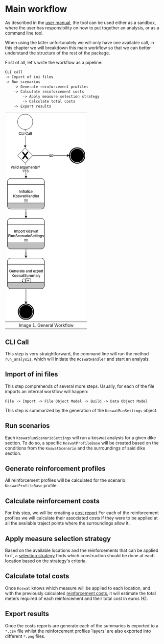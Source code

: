 # Main workflow

As described in the [user manual](../user_manual.md), the tool can be used either as a sandbox, where the user has responsibility on how to put together an analysis, or as a command line tool. 

When using the latter unfortunately we will only have one available call, in this chapter we will breakdown this main workflow so that we can better understand the structure of the rest of the package.

First of all, let's write the workflow as a pipeline:

```
CLI call 
-> Import of ini files 
-> Run scenarios 
    -> Generate reinforcement profiles 
    -> Calculate reinforcement costs 
        -> Apply measure selection strategy 
        -> Calculate total costs
    -> Export results
```

|![General Workflow](./imgs/general_workflow.png)|
|:--:|
|Image 1. General Workflow|

## CLI Call

This step is very straightforward, the command line will run the method `run_analysis`, which will initiate the `KoswatHandler` and start an analysis.

## Import of ini files
This step comprehends of several more steps. Usually, for each of the file imports an internal workflow will happen:

`File -> Import -> File Object Model -> Build -> Data Object Model`

This step is summarized by the generation of the `KoswatRunSettings` object.

## Run scenarios
Each `KoswatRunScenarioSettings` will run a koswat analysis for a given dike section.
To do so, a specific `KoswatProfileBase` will be created based on the conditions from the `KoswatScenario` and the surroundings of said dike section.

## Generate reinforcement profiles
All reinforcement profiles will be calculated for the scenario `KoswatProfileBase` profile. 

## Calculate reinforcement costs
For this step, we will be creating a [cost report](koswat_cost_report.md)
For each of the reinforcement profiles we will calculate their associated costs if they were to be applied at all the available traject points where the surroundings allow it.

## Apply measure selection strategy
Based on the available locations and the reinforcements that can be applied to it, a [selection strategy](koswat_strategies.md) finds which construction should be done at each location based on the strategy's criteria.

## Calculate total costs
Once `Koswat` knows which measure will be applied to each location, and with the previously calculated [reinforcement costs](#calculate-reinforcement-costs), it will estimate the total meters required of each reinforcement and their total cost in euros (€).

## Export results
Once the costs reports are generate each of the summaries is exported to a `*.csv` file whilst the reinforcement profiles 'layers' are also exported into different `*.png` files.

